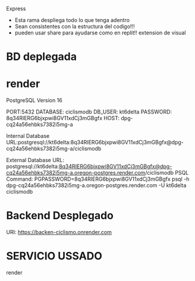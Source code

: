 Express

- Esta rama despliega todo lo que tenga adentro
- Sean consistentes con la estructura del codigo!!!
- pueden usar share para ayudarse como en replit!! extension de visual
# BD deplegada

# render
PostgreSQL Version
16

PORT:5432
DATABASE: ciclismodb
DB_USER: kt6delta
PASSWORD: 8q34RIERG6bjxpwi8GV11xdCj3mGBgfx
HOST: dpg-cq24a56ehbks7382i5mg-a

Internal Database URL:postgresql://kt6delta:8q34RIERG6bjxpwi8GV11xdCj3mGBgfx@dpg-cq24a56ehbks7382i5mg-a/ciclismodb

External Database URL: postgresql://kt6delta:8q34RIERG6bjxpwi8GV11xdCj3mGBgfx@dpg-cq24a56ehbks7382i5mg-a.oregon-postgres.render.com/ciclismodb
PSQL Command: PGPASSWORD=8q34RIERG6bjxpwi8GV11xdCj3mGBgfx psql -h dpg-cq24a56ehbks7382i5mg-a.oregon-postgres.render.com -U kt6delta ciclismodb

# Backend Desplegado

URI: <https://backen-ciclismo.onrender.com>

# SERVICIO USSADO

render
